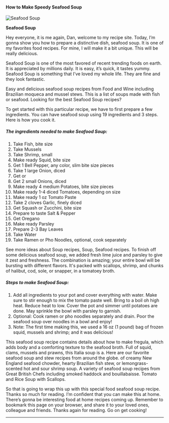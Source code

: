             

#### How to Make Speedy Seafood Soup

![Seafood Soup](https://img-global.cpcdn.com/recipes/900237c0619ba2d1/751x532cq70/seafood-soup-recipe-main-photo.jpg)

**Seafood Soup**

Hey everyone, it is me again, Dan, welcome to my recipe site. Today, I’m gonna show you how to prepare a distinctive dish, seafood soup. It is one of my favorites food recipes. For mine, I will make it a bit unique. This will be really delicious.

Seafood Soup is one of the most favored of recent trending foods on earth. It is appreciated by millions daily. It is easy, it’s quick, it tastes yummy. Seafood Soup is something that I’ve loved my whole life. They are fine and they look fantastic.

Easy and delicious seafood soup recipes from Food and Wine including Brazilian moqueca and mussel stews. This is a list of soups made with fish or seafood. Looking for the best Seafood Soup recipes?

To get started with this particular recipe, we have to first prepare a few ingredients. You can have seafood soup using 19 ingredients and 3 steps. Here is how you cook it.

##### The ingredients needed to make Seafood Soup:

1.  Take Fish, bite size
2.  Take Mussels
3.  Take Shrimp, small
4.  Make ready Squid, bite size
5.  Get 1 Bell Pepper, any color, slim bite size pieces
6.  Take 1 large Onion, diced
7.  Get or
8.  Get 2 small Onions, diced
9.  Make ready 4 medium Potatoes, bite size pieces
10.  Make ready 1-4 diced Tomatoes, depending on size
11.  Make ready 1 oz Tomato Paste
12.  Take 2 cloves Garlic, finely diced
13.  Get Squash or Zucchini, bite size
14.  Prepare to taste Salt & Pepper
15.  Get Oregano
16.  Make ready Parsley
17.  Prepare 2-3 Bay Leaves
18.  Take Water
19.  Take Ramen or Pho Noodles, optional, cook separately

See more ideas about Soup recipes, Soup, Seafood recipes. To finish off some delicious seafood soup, we added fresh lime juice and parsley to give it zest and freshness. The combination is amazing; your entire bowl will be bursting with different flavors. It's packed with scallops, shrimp, and chunks of halibut, cod, sole, or snapper, in a tomatoey broth.

##### Steps to make Seafood Soup:

1.  Add all ingredients to your pot and cover everything with water. Make sure to stir enough to mix the tomato paste well. Bring to a boil oh high heat. Reduce heat to low. Cover the pot and simmer until potatoes are done. May sprinkle the bowl with parsley to garnish.
2.  Optional: Cook ramen or pho noodles separately and drain. Poor the seafood soup over noodles in a bowl and enjoy!
3.  Note: The first time making this, we used a 16 oz (1 pound) bag of frozen squid, mussels and shrimp; and it was delicious!

This seafood soup recipe contains details about how to make fregula, which adds body and a comforting texture to the seafood broth. Full of squid, clams, mussels and prawns, this Italia soup is a. Here are our favorite seafood soup and stew recipes from around the globe. of creamy New England seafood chowder, hearty Brazilian fish stew, or lemongrass-scented hot and sour shrimp soup. A variety of seafood soup recipes from Great British Chefs including smoked haddock and bouillabaisse. Tomato and Rice Soup with Scallops.

So that is going to wrap this up with this special food seafood soup recipe. Thanks so much for reading. I’m confident that you can make this at home. There’s gonna be interesting food at home recipes coming up. Remember to bookmark this page on your browser, and share it to your loved ones, colleague and friends. Thanks again for reading. Go on get cooking!

* * *